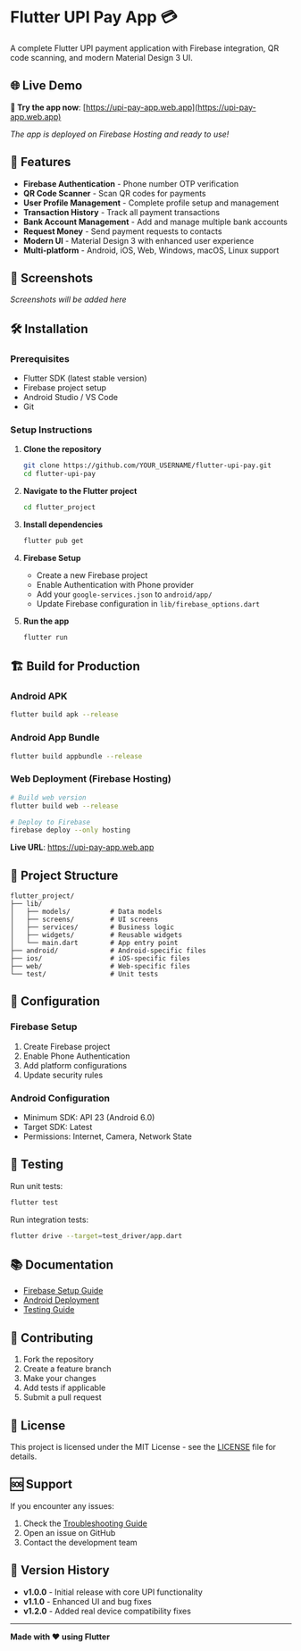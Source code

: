 # Flutter UPI Pay App 💳

A complete Flutter UPI payment application with Firebase integration, QR code scanning, and modern Material Design 3 UI.

## 🌐 **Live Demo**
**🔗 Try the app now**: [https://upi-pay-app.web.app](https://upi-pay-app.web.app)

*The app is deployed on Firebase Hosting and ready to use!*

## 🚀 Features

- **Firebase Authentication** - Phone number OTP verification
- **QR Code Scanner** - Scan QR codes for payments
- **User Profile Management** - Complete profile setup and management
- **Transaction History** - Track all payment transactions
- **Bank Account Management** - Add and manage multiple bank accounts
- **Request Money** - Send payment requests to contacts
- **Modern UI** - Material Design 3 with enhanced user experience
- **Multi-platform** - Android, iOS, Web, Windows, macOS, Linux support

## 📱 Screenshots

*Screenshots will be added here*

## 🛠️ Installation

### Prerequisites
- Flutter SDK (latest stable version)
- Firebase project setup
- Android Studio / VS Code
- Git

### Setup Instructions

1. **Clone the repository**
   ```bash
   git clone https://github.com/YOUR_USERNAME/flutter-upi-pay.git
   cd flutter-upi-pay
   ```

2. **Navigate to the Flutter project**
   ```bash
   cd flutter_project
   ```

3. **Install dependencies**
   ```bash
   flutter pub get
   ```

4. **Firebase Setup**
   - Create a new Firebase project
   - Enable Authentication with Phone provider
   - Add your `google-services.json` to `android/app/`
   - Update Firebase configuration in `lib/firebase_options.dart`

5. **Run the app**
   ```bash
   flutter run
   ```

## 🏗️ Build for Production

### Android APK
```bash
flutter build apk --release
```

### Android App Bundle
```bash
flutter build appbundle --release
```

### Web Deployment (Firebase Hosting)
```bash
# Build web version
flutter build web --release

# Deploy to Firebase
firebase deploy --only hosting
```

**Live URL**: https://upi-pay-app.web.app

## 📁 Project Structure

```
flutter_project/
├── lib/
│   ├── models/          # Data models
│   ├── screens/         # UI screens
│   ├── services/        # Business logic
│   ├── widgets/         # Reusable widgets
│   └── main.dart        # App entry point
├── android/             # Android-specific files
├── ios/                 # iOS-specific files
├── web/                 # Web-specific files
└── test/                # Unit tests
```

## 🔧 Configuration

### Firebase Setup
1. Create Firebase project
2. Enable Phone Authentication
3. Add platform configurations
4. Update security rules

### Android Configuration
- Minimum SDK: API 23 (Android 6.0)
- Target SDK: Latest
- Permissions: Internet, Camera, Network State

## 🧪 Testing

Run unit tests:
```bash
flutter test
```

Run integration tests:
```bash
flutter drive --target=test_driver/app.dart
```

## 📚 Documentation

- [Firebase Setup Guide](flutter_project/FIREBASE_SETUP_GUIDE.md)
- [Android Deployment](flutter_project/ANDROID_EMULATOR_DEPLOYMENT.md)
- [Testing Guide](flutter_project/TESTING_GUIDE.md)

## 🤝 Contributing

1. Fork the repository
2. Create a feature branch
3. Make your changes
4. Add tests if applicable
5. Submit a pull request

## 📄 License

This project is licensed under the MIT License - see the [LICENSE](LICENSE) file for details.

## 🆘 Support

If you encounter any issues:
1. Check the [Troubleshooting Guide](flutter_project/AUTHENTICATION_TROUBLESHOOTING.md)
2. Open an issue on GitHub
3. Contact the development team

## 🔄 Version History

- **v1.0.0** - Initial release with core UPI functionality
- **v1.1.0** - Enhanced UI and bug fixes
- **v1.2.0** - Added real device compatibility fixes

---

**Made with ❤️ using Flutter**
